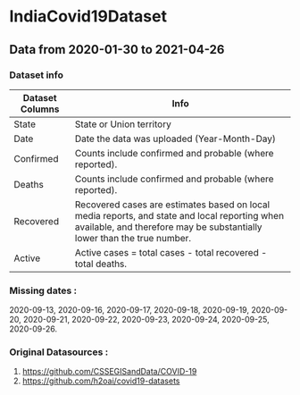 # IndiaCovid19Dataset
## Data from 2020-01-30 	to  2021-04-26 

### Dataset info
Dataset Columns| Info
------------- | ------------- 
  State| State or Union territory
  Date| Date the data was uploaded (Year-Month-Day)
  Confirmed| Counts include confirmed and probable (where reported).
  Deaths| Counts include confirmed and probable (where reported).
  Recovered| Recovered cases are estimates based on local media reports, and state and local reporting when available, and therefore may be substantially lower than the true number.
  Active|Active cases = total cases - total recovered - total deaths.
  
### Missing dates :
   2020-09-13, 2020-09-16, 2020-09-17, 2020-09-18, 2020-09-19, 2020-09-20, 2020-09-21, 2020-09-22, 2020-09-23, 2020-09-24, 2020-09-25,
   2020-09-26.


### Original Datasources :
1. https://github.com/CSSEGISandData/COVID-19 
2. https://github.com/h2oai/covid19-datasets 
